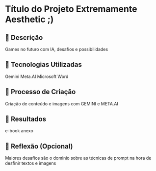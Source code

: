 # Título do Projeto Extremamente Aesthetic ;)

## 📒 Descrição
Games no futuro com IA, desafios e possibilidades

## 🤖 Tecnologias Utilizadas
Gemini
Meta.AI
Microsoft Word

## 🧐 Processo de Criação
Criação de conteúdo e imagens com GEMINI e META.AI

## 🚀 Resultados
e-book anexo

## 💭 Reflexão (Opcional)
Maiores desafios são o dominio sobre as técnicas de prompt na hora de desfinir textos e imagens
